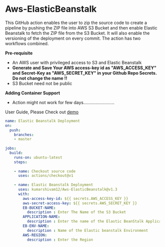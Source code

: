 # Aws-ElasticBeanstalk
This GitHub action enables the user to zip the source code to create a pipeline by pushing the ZIP file into AWS S3 Bucket and then enable Elastic Beanstalk to fetch the ZIP file from the S3 Bucket. It will also enable the versioning of the deployment on every commit.
The action has two workflows combined.

**Pre-requisite**
* An AWS user with privileged access to S3 and Elastic Beanstalk
*  **Generate and Save Your AWS access-key id as "AWS_ACCESS_KEY" and Secret-Key as "AWS_SECRET_KEY" in your Github Repo Secrets. Do not change the name !!**
* S3 Bucket need not be public

**Adding Container Support**
* Action might not work for few days.........................

User Guide, Please Check out [demo](https://github.com/kumarshivam12/flaskapp)

```YAML
name: Elastic Beanstalk Deployment
on:
  push:
    branches:
    - master
    
jobs:
  build:
    runs-on: ubuntu-latest
    steps:
    
    - name: Checkout source code
      uses: actions/checkout@v1
      
    - name: Elastic Beanstalk Deployment
      uses: kumarshivam12/Aws-ElasticBeanstalk@v1.3
      with:
        aws-access-key-id: ${{ secrets.AWS_ACCESS_KEY }}
        aws-secret-access-key: ${{ secrets.AWS_SECRET_KEY }}
        EB-BUCKET-NAME: 
          description : Enter The Name of the S3 Bucket
        APPLICATION-NAME: 
          description : Enter the name of the Elastic BeanStalk Application
        EB-ENV-NAME: 
          description : Name of the Elastic beanstalk Environment
        AWS-REGION: 
          description : Enter the Region

```
